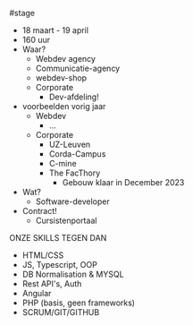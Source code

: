 #stage
- 18 maart - 19 april
- 160 uur
- Waar?
	- Webdev agency
	- Communicatie-agency
	- webdev-shop
	- Corporate
		- Dev-afdeling!
- voorbeelden vorig jaar
	- Webdev
		- ...
	- Corporate
		- UZ-Leuven
		- Corda-Campus
		- C-mine
		- The FacThory
			- Gebouw klaar in December 2023
- Wat?
	- Software-developer
- Contract!
	- Cursistenportaal

ONZE SKILLS TEGEN DAN
- HTML/CSS
- JS, Typescript, OOP
- DB Normalisation & MYSQL
- Rest API's, Auth
- Angular
- PHP (basis, geen frameworks)
- SCRUM/GIT/GITHUB
